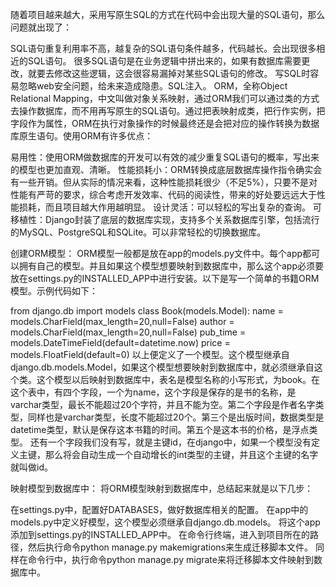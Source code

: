 随着项目越来越大，采用写原生SQL的方式在代码中会出现大量的SQL语句，那么问题就出现了：

SQL语句重复利用率不高，越复杂的SQL语句条件越多，代码越长。会出现很多相近的SQL语句。
很多SQL语句是在业务逻辑中拼出来的，如果有数据库需要更改，就要去修改这些逻辑，这会很容易漏掉对某些SQL语句的修改。
写SQL时容易忽略web安全问题，给未来造成隐患。SQL注入。
ORM，全称Object Relational Mapping，中文叫做对象关系映射，通过ORM我们可以通过类的方式去操作数据库，而不用再写原生的SQL语句。通过把表映射成类，把行作实例，把字段作为属性，ORM在执行对象操作的时候最终还是会把对应的操作转换为数据库原生语句。使用ORM有许多优点：

易用性：使用ORM做数据库的开发可以有效的减少重复SQL语句的概率，写出来的模型也更加直观、清晰。
性能损耗小：ORM转换成底层数据库操作指令确实会有一些开销。但从实际的情况来看，这种性能损耗很少（不足5%），只要不是对性能有严苛的要求，综合考虑开发效率、代码的阅读性，带来的好处要远远大于性能损耗，而且项目越大作用越明显。
设计灵活：可以轻松的写出复杂的查询。
可移植性：Django封装了底层的数据库实现，支持多个关系数据库引擎，包括流行的MySQL、PostgreSQL和SQLite。可以非常轻松的切换数据库。


创建ORM模型：
ORM模型一般都是放在app的models.py文件中。每个app都可以拥有自己的模型。并且如果这个模型想要映射到数据库中，那么这个app必须要放在settings.py的INSTALLED_APP中进行安装。以下是写一个简单的书籍ORM模型。示例代码如下：

from django.db import models
class Book(models.Model):
    name = models.CharField(max_length=20,null=False)
    author = models.CharField(max_length=20,null=False)
    pub_time = models.DateTimeField(default=datetime.now)
    price = models.FloatField(default=0)
以上便定义了一个模型。这个模型继承自django.db.models.Model，如果这个模型想要映射到数据库中，就必须继承自这个类。这个模型以后映射到数据库中，表名是模型名称的小写形式，为book。在这个表中，有四个字段，一个为name，这个字段是保存的是书的名称，是varchar类型，最长不能超过20个字符，并且不能为空。第二个字段是作者名字类型，同样也是varchar类型，长度不能超过20个。第三个是出版时间，数据类型是datetime类型，默认是保存这本书籍的时间。第五个是这本书的价格，是浮点类型。
还有一个字段我们没有写，就是主键id，在django中，如果一个模型没有定义主键，那么将会自动生成一个自动增长的int类型的主键，并且这个主键的名字就叫做id。

映射模型到数据库中：
将ORM模型映射到数据库中，总结起来就是以下几步：

在settings.py中，配置好DATABASES，做好数据库相关的配置。
在app中的models.py中定义好模型，这个模型必须继承自django.db.models。
将这个app添加到settings.py的INSTALLED_APP中。
在命令行终端，进入到项目所在的路径，然后执行命令python manage.py makemigrations来生成迁移脚本文件。
同样在命令行中，执行命令python manage.py migrate来将迁移脚本文件映射到数据库中。